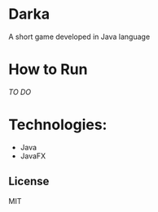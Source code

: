 # Darka
A short game developed in Java language 

# How to Run 
_TO DO_

# Technologies:
* Java
* JavaFX

## License
MIT
